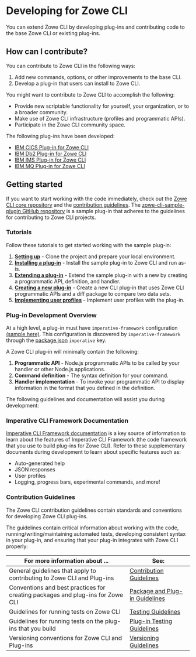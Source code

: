 # Developing for Zowe CLI

You can extend Zowe CLI by developing plug-ins and contributing code to the base Zowe CLI or existing plug-ins.

## How can I contribute?
You can contribute to Zowe CLI in the following ways:
1. Add new commands, options, or other improvements to the base CLI.
2. Develop a plug-in that users can install to Zowe CLI.

You might want to contribute to Zowe CLI to accomplish the following:
* Provide new scriptable functionality for yourself, your organization, or to a broader community.
* Make use of Zowe CLI infrastructure (profiles and programmatic APIs).
* Participate in the Zowe CLI community space.

The following plug-ins have been developed:
* [IBM CICS Plug-in for Zowe CLI](https://github.com/zowe/zowe-cli-cics-plugin)
* [IBM Db2 Plug-in for Zowe CLI](https://github.com/zowe/zowe-cli-db2-plugin)
* [IBM IMS Plug-in for Zowe CLI](https://github.com/zowe/zowe-cli-ims-plugin)
* [IBM MQ Plug-in for Zowe CLI](https://github.com/zowe/zowe-cli-mq-plugin)

## Getting started
If you want to start working with the code immediately, check out the [Zowe CLI core repository](https://github.com/zowe/zowe-cli) and the [contribution guidelines](https://github.com/zowe/zowe-cli/master/blob/CONTRIBUTING.md). The [zowe-cli-sample-plugin GitHub repository](https://github.com/zowe/zowe-cli-sample-plugin) is a sample plug-in that adheres to the guidelines for contributing to Zowe CLI projects.

### Tutorials
Follow these tutorials to get started working with the sample plug-in:
1. **[Setting up](cli-setting-up.md)** - Clone the project and prepare your local environment.
2. **[Installing a plug-in](cli-installing-sample-plugin.md)** - Install the sample plug-in to Zowe CLI and run as-is.
3. **[Extending a plug-in](cli-extending-a-plugin.md)** - Extend the sample plug-in with a new by creating a programmatic API, definition, and handler.
4. **[Creating a new plug-in](cli-developing-a-plugin.md)** - Create a new CLI plug-in that uses Zowe CLI programmatic APIs and a diff package to compare two data sets.
5. **[Implementing user profiles](cli-implement-profiles.md)** - Implement user profiles with the plug-in.

### Plug-in Development Overview
At a high level, a plug-in must have `imperative-framework` configuration [(sample here)](https://github.com/zowe/zowe-cli-sample-plugin/src/imperative.ts).  This configuration is discovered by  `imperative-framework` through the [package.json](https://github.com/zowe/zowe-cli-sample-plugin/package.json) `imperative` key.

A Zowe CLI plug-in will minimally contain the following:
1. **Programmatic API** - Node.js programmatic APIs to be called by your handler or other Node.js applications.
2. **Command definition** - The syntax definition for your command.
3. **Handler implementation** - To invoke your programmatic API to display information in the format that you defined in the definition.

The following guidelines and documentation will assist you during development:

### Imperative CLI Framework Documentation
[Imperative CLI Framework documentation](https://github.com/zowe/imperative/wiki) is a key source of information to learn about the features of Imperative CLI Framework (the code framework that you use to build plug-ins for Zowe CLI). Refer to these supplementary documents during development to learn about specific features such as:

* Auto-generated help
* JSON responses
* User profiles
* Logging, progress bars, experimental commands, and more!

### Contribution Guidelines
The Zowe CLI contribution guidelines contain standards and conventions for developing Zowe CLI plug-ins.

The guidelines contain critical information about working with the code, running/writing/maintaining automated tests, developing consistent syntax in your plug-in, and ensuring that your plug-in integrates with Zowe CLI properly:

| For more information about ... | See: |
| ------------------------------ | ----- |
| General guidelines that apply to contributing to Zowe CLI and Plug-ins | [Contribution Guidelines](https://github.com/zowe/zowe-cli/blob/master/CONTRIBUTING.md) |
| Conventions and best practices for creating packages and plug-ins for Zowe CLI | [Package and Plug-in Guidelines](https://github.com/zowe/zowe-cli/blob/master/docs/PackagesAndPluginGuidelines.md)|
| Guidelines for running tests on Zowe CLI | [Testing Guidelines](https://github.com/zowe/zowe-cli/blob/master/docs/TESTING.md) |
| Guidelines for running tests on the plug-ins that you build| [Plug-in Testing Guidelines](https://github.com/zowe/zowe-cli/blob/master/docs/PluginTESTINGGuidelines.md) |
Versioning conventions for Zowe CLI and Plug-ins| [Versioning Guidelines](https://github.com/zowe/zowe-cli/blob/master/docs/MaintainerVersioning.md) |

